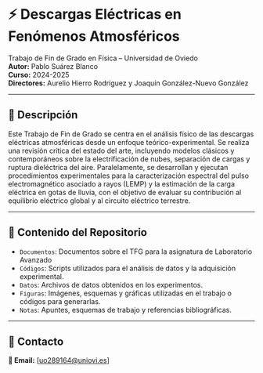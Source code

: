 # ⚡ Descargas Eléctricas en Fenómenos Atmosféricos

Trabajo de Fin de Grado en Física – Universidad de Oviedo  
**Autor:** Pablo Suárez Blanco  
**Curso:** 2024-2025  
**Directores:** Aurelio Hierro Rodríguez  y Joaquín González-Nuevo González  

---

## 📘 Descripción

Este Trabajo de Fin de Grado se centra en el análisis físico de las descargas eléctricas atmosféricas desde un enfoque teórico-experimental. Se realiza una revisión crítica del estado del arte, incluyendo modelos clásicos y contemporáneos sobre la electrificación de nubes, separación de cargas y ruptura dieléctrica del aire. Paralelamente, se desarrollan y ejecutan procedimientos experimentales para la caracterización espectral del pulso electromagnético asociado a rayos (LEMP) y la estimación de la carga eléctrica en gotas de lluvia, con el objetivo de evaluar su contribución al equilibrio eléctrico global y al circuito eléctrico terrestre.

---

## 🧠 Contenido del Repositorio

- `Documentos`: Documentos sobre el TFG para la asignatura de Laboratorio Avanzado
- `Códigos`: Scripts utilizados para el análisis de datos y la adquisición experimental.
- `Datos`: Archivos de datos obtenidos en los experimentos.
- `Figuras`: Imágenes, esquemas y gráficas utilizadas en el trabajo o códigos para generarlas.
- `Notas`: Apuntes, esquemas de trabajo y referencias bibliográficas.


---

## 💬 Contacto

**📧 Email:** [uo289164@uniovi.es]  
